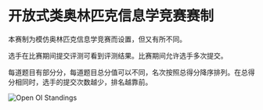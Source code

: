 ﻿# 开放式类奥林匹克信息学竞赛赛制

本赛制为模仿奥林匹克信息学竞赛而设置，但又有所不同。

选手在比赛期间提交评测可看到评测结果。比赛期间允许选手多次提交。

每道题目有部分分，每道题目总分值可以不同，名次按照总得分降序排列。在总得分相同时，选手的提交次数越少，排名越靠前。

![Open OI Standings](~/images/open-oi-standings.png)